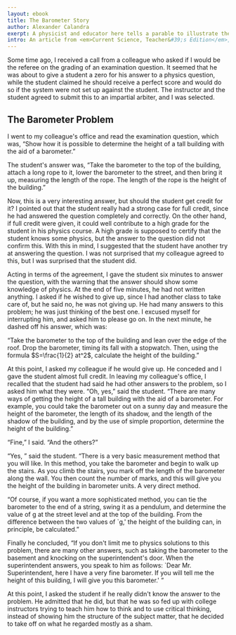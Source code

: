 ```yaml
---
layout: ebook
title: The Barometer Story
author: Alexander Calandra
exerpt: A physicist and educator here tells a parable to illustrate the inadequacies he sees in the present system of teaching.
intro: An article from <em>Current Science, Teacher&#39;s Edition</em>, 1964.
---
```



<span class="textsc">Some</span> time ago, I received a call from a colleague who asked if I would be the referee on the grading of an examination question.
It seemed that he was about to give a student a zero for his answer to a physics question, while the student claimed he should receive a perfect score and would do so if the system were not set up against the student.
The instructor and the student agreed to submit this to an impartial arbiter, and I was selected.

## The Barometer Problem

I went to my colleague&#39;s office and read the examination question, which was, &ldquo;Show how it is possible to determine the height of a tall building with the aid of a barometer.&rdquo;

The student&#39;s answer was, &ldquo;Take the barometer to the top of the building, attach a long rope to it, lower the barometer to the street, and then bring it up, measuring the length of the rope.
The length of the rope is the height of the building.&rdquo;


Now, this is a very interesting answer, but should the student get credit for it?
I pointed out that the student really had a strong case for full credit, since he had answered the question completely and correctly.
On the other hand, if full credit were given, it could well contribute to a high grade for the student in his physics course.
A high grade is supposed to certify that the student knows some physics, but the answer to the question did not confirm this.
With this in mind, I suggested that the student have another try at answering the question.
I was not surprised that my colleague agreed to this, but I was surprised that the student did.


Acting in terms of the agreement, I gave the student six minutes to answer the question, with the warning that the answer should show some knowledge of physics.
At the end of five minutes, he had not written anything.
I asked if he wished to give up, since I had another class to take care of, but he said no, he was not giving up.
He had many answers to this problem;
    he was just thinking of the best one.
I excused myself for interrupting him, and asked him to please go on.
In the next minute, he dashed off his answer, which was:

&ldquo;Take the barometer to the top of the building and lean over the edge of the roof.
Drop the barometer, timing its fall with a stopwatch.
Then, using the formula $S=\frac{1}{2} at^2$, calculate the height of the building.&rdquo;

At this point, I asked my colleague if he would give up.
He conceded and I gave the student almost full credit.
In leaving my colleague&#39;s office, I recalled that the student had said he had other answers to the problem, so I asked him what they were.
&ldquo;Oh, yes,&rdquo; said the student.
&ldquo;There are many ways of getting the height of a tall building with the aid of a barometer.
For example, you could take the barometer out on a sunny day and measure the height of the barometer, the length of its shadow, and the length of the shadow of the building, and by the use of simple proportion, determine the height of the building.&rdquo;

&ldquo;Fine,&rdquo; I said. &ldquo;And the others?&rdquo;

&ldquo;Yes, &rdquo; said the student.
&ldquo;There is a very basic measurement method that you will like.
In this method, you take the barometer and begin to walk up the stairs.
As you climb the stairs, you mark off the length of the barometer along the wall.
You then count the number of marks, and this will give you the height of the building in barometer units.
A very direct method.

&ldquo;Of course, if you want a more sophisticated method, you can tie the barometer to the end of a string, swing it as a pendulum, and determine the value of <span class="math">g</span> at the street level and at the top of the building.
From the difference between the two values of `<span class="math">g</span>,&#39; the height of the building can, in principle, be calculated.&rdquo;

Finally he concluded, &ldquo;If you don&#39;t limit me to physics solutions to this problem, there are many other answers, such as taking the barometer to the basement and knocking on the superintendent&#39;s door.
When the superintendent answers, you speak to him as follows:
    `Dear Mr. Superintendent, here I have a very fine barometer.
If you will tell me the height of this building, I will give you this barometer.&#39; &rdquo;


At this point, I asked the student if he really didn&#39;t know the answer to the problem.
He admitted that he did, but that he was so fed up with college instructors trying to teach him how to think and to use critical thinking, instead of showing him the structure of the subject matter, that he decided to take off on what he regarded mostly as a sham. 



